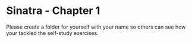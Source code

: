 # Sinatra - Chapter 1
Please create a folder for yourself with your name so others can see how your tackled the self-study exercises.
